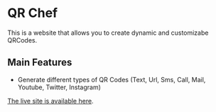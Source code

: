 # QR Chef

This is a website that allows you to create dynamic and customizabe QRCodes.

## Main Features

<ul>
  <li>Generate different types of QR Codes (Text, Url, Sms, Call, Mail, Youtube, Twitter, Instagram)</li>
</ul>


[The live site is available here](https://qrchef.netlify.app/).
